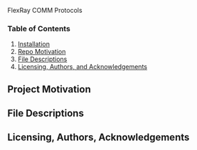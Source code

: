 FlexRay COMM Protocols 
### Table of Contents

1. [Installation](#installation)
2. [Repo Motivation](#motivation)
3. [File Descriptions](#files)
4. [Licensing, Authors, and Acknowledgements](#licensing)


## Project Motivation<a name="motivation"></a>



## File Descriptions <a name="files"></a>



## Licensing, Authors, Acknowledgements<a name="licensing"></a>